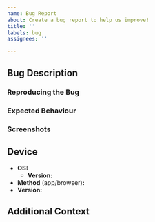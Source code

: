 ```yaml
---
name: Bug Report
about: Create a bug report to help us improve!
title: ''
labels: bug
assignees: ''

---
```


## Bug Description
[//]: # (A clear and concise description of what the bug is.)

### Reproducing the Bug
[//]: # (Put the steps below, preferably in a numbered list.)

### Expected Behaviour
[//]: # (A clear and concise description of what you expected to happen.)

### Screenshots
[//]: # (If applicable, add screenshots to help explain your problem. If possible, add other files related to the error.)

## Device
[//]: # (Fill out the necessary information.)
- **OS:** 
	- **Version:** 
- **Method** (app/browser)**:** 
- **Version:** 

## Additional Context
[//]: # (Add any other context about the problem here.)
